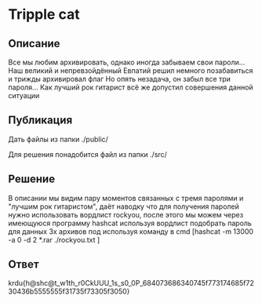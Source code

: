 # Tripple cat

## Описание

Все мы любим архивировать, однако иногда забываем свои пароли...
Наш великий и непревзойдённый Евпатий решил немного позабавиться и трижды архивировал флаг
Но опять незадача, он забыл все три пароля...
Как лучший рок гитарист всё же допустил совершения данной ситуации

## Публикация

Дать файлы из папки ./public/

Для решения понадобится файл из папки ./src/

## Решение

В описании мы видим пару моментов связанных с тремя паролями и "лучшим рок гитаристом", даёт наводку что для получения паролей нужно использовать вордлист rockyou, после этого мы можем через имеющуюся программу hashcat используя вордлист подобрать пароль для данных 3х архивов под используя команду в cmd [hashcat -m 13000 -a 0 -d 2 *.rar ./rockyou.txt ]

## Ответ

krdu{h@shc@t_w1th_r0CkUUU_1s_s0_0P_684073686340745f773174685f7230436b5555555f31735f73305f3050}